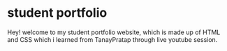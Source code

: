 # student portfolio
Hey! welcome to my student portfolio website, which is made up of HTML and CSS which i learned from TanayPratap through live youtube session.